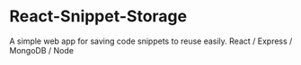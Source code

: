 # React-Snippet-Storage
A simple web app for saving code snippets to reuse easily. React / Express / MongoDB / Node
